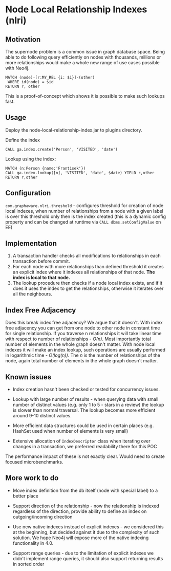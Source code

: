 # Node Local Relationship Indexes (nlri)

## Motivation

The supernode problem is a common issue in graph database space. 
Being able to do following query efficiently on nodes with thousands, millions or more relationships would make a whole new range of use cases possible with Neo4j.  

```
MATCH (node)-[r:MY_REL {i: $i}]-(other)
 WHERE id(node) = $id
RETURN r, other
```

This is a proof-of-concept which shows it is possible to make such lookups fast.

## Usage

Deploy the node-local-relationship-index.jar to plugins directory.

Define the index

```
CALL ga.index.create('Person', 'VISITED', 'date')
```

Lookup using the index:
```
MATCH (n:Person {name:'Frantisek'}) 
CALL ga.index.lookup([n], 'VISITED', 'date', $date) YIELD r,other 
RETURN r,other
```

## Configuration

`com.graphaware.nlri.threshold` - configures threshold for creation of node local indexes, 
when number of relationships from a node with a given label is over this threshold only then is the index created
(this is a dynamic config property and can be changed at runtime via `CALL dbms.setConfigValue` on EE)

## Implementation

1. A transaction handler checks all modifications to relationships in each transaction before commit.
2. For each node with more relationships than defined threshold it creates an explicit index where it indexes all relationships of that node.
**The index is local to that node.**
3. The lookup procedure then checks if a node local index exists, and if it does it uses the index to get the relationships,
otherwise it iterates over all the neighbours.

## Index Free Adjacency

Does this break index free adjacency? We argue that it doesn't. 
With index free adjacency you can get from one node to other node in constant time for single relationship.
If you traverse n relationships it will take linear time with respect to number of relationships - _O(n)_.
Most importantly total number of elements in the whole graph doesn't matter.
With node local indexes it will make an index lookup, such operations are usually performed in logarithmic time - _O(log(n))_.
The _n_ is the number of relationships of the node, again total number of elements in the whole graph doesn't matter.

## Known issues

- Index creation hasn't been checked or tested for concurrency issues.

- Lookup with large number of results - when querying data with small number of distinct values (e.g. only 1 to 5 - stars in a review) 
the lookup is slower than normal traversal. The lookup becomes more efficient around 9-10 distinct values. 

- More efficient data structures could be used in certain places (e.g. HashSet used when number of elements is very small)

- Extensive allocation of `IndexDescriptor` class when iterating over changes in a transaction, we preferred readability there for this POC

The performance impact of these is not exactly clear. Would need to create focused microbenchmarks. 

## More work to do

- Move index definition from the db itself (node with special label) to a better place

- Support direction of the relationship - now the relationship is indexed regardless of the direction, provide ability 
to define an index on outgoing/incoming direction

- Use new native indexes instead of explicit indexes - we considered this at the beginning, but decided against it due 
to the complexity of such solution. We hope Neo4j will expose more of the native indexing functionality in 4.0.

- Support range queries - due to the limitation of explicit indexes we didn't implement range queries, it should also 
support returning results in sorted order  